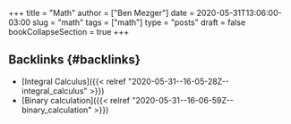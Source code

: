 +++
title = "Math"
author = ["Ben Mezger"]
date = 2020-05-31T13:06:00-03:00
slug = "math"
tags = ["math"]
type = "posts"
draft = false
bookCollapseSection = true
+++

## Backlinks {#backlinks}

-   [Integral Calculus]({{< relref "2020-05-31--16-05-28Z--integral_calculus" >}})
-   [Binary calculation]({{< relref "2020-05-31--16-06-59Z--binary_calculation" >}})
